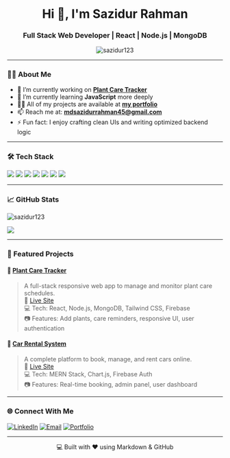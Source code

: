 <h1 align="center">Hi 👋, I'm Sazidur Rahman</h1>
<h3 align="center">Full Stack Web Developer | React | Node.js | MongoDB</h3>

<p align="center">
  <img src="https://komarev.com/ghpvc/?username=sazidur123&label=Profile%20views&color=0e75b6&style=flat" alt="sazidur123" />
</p>

---

### 🧑‍💻 About Me

- 🔭 I’m currently working on **[Plant Care Tracker](https://github.com/sazidur123/plant-care-tracker)**  
- 🌱 I’m currently learning **JavaScript** more deeply  
- 👨‍💻 All of my projects are available at **[my portfolio](https://yourportfolio.com)**  
- 📫 Reach me at: **mdsazidurrahman45@gmail.com**  
- ⚡ Fun fact: I enjoy crafting clean UIs and writing optimized backend logic

---

### 🛠️ Tech Stack

<p align="left">
  <img src="https://img.shields.io/badge/HTML5-e34c26?style=for-the-badge&logo=html5&logoColor=white"/>
  <img src="https://img.shields.io/badge/CSS3-1572B6?style=for-the-badge&logo=css3&logoColor=white"/>
  <img src="https://img.shields.io/badge/JavaScript-F7DF1E?style=for-the-badge&logo=javascript&logoColor=black"/>
  <img src="https://img.shields.io/badge/React-20232A?style=for-the-badge&logo=react"/>
  <img src="https://img.shields.io/badge/Node.js-339933?style=for-the-badge&logo=nodedotjs&logoColor=white"/>
  <img src="https://img.shields.io/badge/MongoDB-4EA94B?style=for-the-badge&logo=mongodb&logoColor=white"/>
  <img src="https://img.shields.io/badge/TailwindCSS-38B2AC?style=for-the-badge&logo=tailwind-css&logoColor=white"/>
</p>

---

### 📈 GitHub Stats

<p align="left">
  <img src="https://github-readme-stats.vercel.app/api?username=sazidur123&show_icons=true&theme=radical" alt="sazidur123" />
</p>

<p align="left">
  <img src="https://github-readme-stats.vercel.app/api/top-langs/?username=sazidur123&layout=compact&theme=radical" />
</p>

---

### 🚀 Featured Projects

#### 🌱 [Plant Care Tracker](https://github.com/sazidur123/plant-care-tracker)
> A full-stack responsive web app to manage and monitor plant care schedules.  
> 🔗 [Live Site](https://plant-care.vercel.app)  
> 💻 Tech: React, Node.js, MongoDB, Tailwind CSS, Firebase  
> 📷 Features: Add plants, care reminders, responsive UI, user authentication

#### 🚗 [Car Rental System](https://github.com/sazidur123/car-rental-system)
> A complete platform to book, manage, and rent cars online.  
> 🔗 [Live Site](https://car-rental.vercel.app)  
> 💻 Tech: MERN Stack, Chart.js, Firebase Auth  
> 📷 Features: Real-time booking, admin panel, user dashboard

---

### 🌐 Connect With Me

<p align="left">
  <a href="https://linkedin.com/in/yourlinkedin" target="blank"><img align="center" src="https://img.shields.io/badge/LinkedIn-blue?style=for-the-badge&logo=linkedin&logoColor=white" alt="LinkedIn"/></a>
  <a href="mailto:mdsazidurrahman45@gmail.com"><img align="center" src="https://img.shields.io/badge/Gmail-red?style=for-the-badge&logo=gmail&logoColor=white" alt="Email"/></a>
  <a href="https://yourportfolio.com"><img align="center" src="https://img.shields.io/badge/Portfolio-000?style=for-the-badge&logo=vercel&logoColor=white" alt="Portfolio"/></a>
</p>

---

<p align="center">💻 Built with ❤️ using Markdown & GitHub</p>
